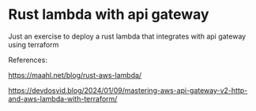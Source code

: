 # Rust lambda with api gateway

Just an exercise to deploy a rust lambda that integrates with api gateway using terraform

References:

https://maahl.net/blog/rust-aws-lambda/

https://devdosvid.blog/2024/01/09/mastering-aws-api-gateway-v2-http-and-aws-lambda-with-terraform/